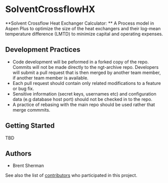 # SolventCrossflowHX
**Solvent Crossflow Heat Exchanger Calculator: **
A Process model in Aspen Plus to optimize the size of the heat exchangers and their log-mean temperature difference (LMTD) to minimize capital and operating expenses.

## Development Practices

* Code development will be peformed in a forked copy of the repo. Commits will not be 
  made directly to the ngt-archive repo. Developers will submit a pull 
  request that is then merged by another team member, if another team member is available.
* Each pull request should contain only related modifications to a feature or bug fix.  
* Sensitive information (secret keys, usernames etc) and configuration data 
  (e.g database host port) should not be checked in to the repo.
* A practice of rebasing with the main repo should be used rather that merge commmits.

## Getting Started

TBD

## Authors

* Brent Sherman

See also the list of [contributors](https://github.com/CCSI-Toolset/SolventCrossflowHX/contributors) who participated in this project.
